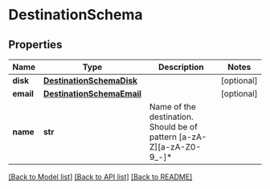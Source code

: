 # DestinationSchema

## Properties
Name | Type | Description | Notes
------------ | ------------- | ------------- | -------------
**disk** | [**DestinationSchemaDisk**](DestinationSchemaDisk.md) |  | [optional] 
**email** | [**DestinationSchemaEmail**](DestinationSchemaEmail.md) |  | [optional] 
**name** | **str** | Name of the destination. Should be of pattern [a-zA-Z][a-zA-Z0-9_-]* | 

[[Back to Model list]](../README.md#documentation-for-models) [[Back to API list]](../README.md#documentation-for-api-endpoints) [[Back to README]](../README.md)


